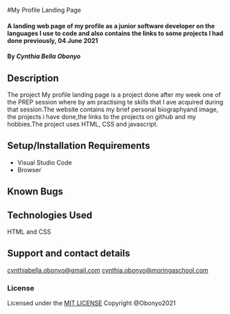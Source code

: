 #My Profile Landing Page
#### A  landing web page of my profile as a junior software developer on the languages I use to code and also contains the links to some projects I had done previously, 04 June 2021
#### By *Cynthia Bella Obonyo*
## Description

The project My profile landing page is a project done after my week one of the PREP session where by am practising te skills that I ave acquired during that session.The website contains my brief personal biographyand image, the projects i have done,the links to the projects on github and my hobbies.The project uses HTML, CSS and javascript.
## Setup/Installation Requirements
* Visual Studio Code
* Browser

## Known Bugs

## Technologies Used
HTML and CSS
## Support and contact details
cynthiabella.obonyo@gmail.com
cynthia.obonyo@moringaschool.com
### License
Licensed under the [MIT LICENSE](LICENSE.txt)
Copyright @Obonyo2021